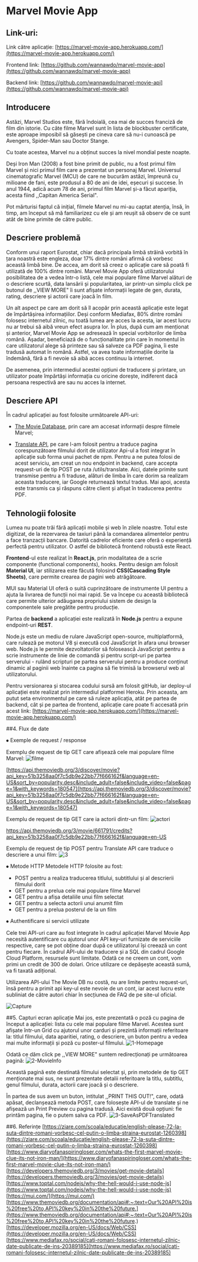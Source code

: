 # Marvel Movie App

## Link-uri:
Link către aplicație: [https://marvel-movie-app.herokuapp.com/](https://marvel-movie-app.herokuapp.com/)

Frontend link: [https://github.com/wannawdo/marvel-movie-app](https://github.com/wannawdo/marvel-movie-app)

Backend link: [https://github.com/wannawdo/marvel-movie-api](https://github.com/wannawdo/marvel-movie-api)

## Introducere
Astăzi, Marvel Studios este, fără îndoială, cea mai de succes franciză de film din istorie. Cu câte filme Marvel sunt în lista de blockbuster certificate, este aproape imposibil să găsești pe cineva care să nu-i cunoască pe Avengers, Spider-Man sau Doctor Stange.

Cu toate acestea, Marvel nu a obținut succes la nivel mondial peste noapte.

Deși Iron Man (2008) a fost bine primit de public, nu a fost primul film Marvel și nici primul film care a prezentat un personaj Marvel. Universul cinematografic Marvel (MCU) de care ne bucurăm astăzi, împreună cu milioane de fani, este produsul a 80 de ani de idei, eșecuri și succese. În anul 1944, adică acum 78 de ani, primul film Marvel și-a făcut apariția, acesta fiind ,,Capitan America Serial".

Pot mărturisi faptul că inițial, filmele Marvel nu mi-au captat atenția, însă, în timp, am început să mă familiarizez cu ele și am reușit să observ de ce sunt atât de bine primite de către public. 

## Descriere problemă
Conform unui raport Eurostat, chiar dacă principala limbă străină vorbită în țara noastră este engleza, doar 17% dintre români afirmă că vorbesc această limbă bine. De accea, am dorit să creez o aplicație care să poată fi utilizată de 100% dintre români. 
Marvel Movie App oferă utilizatorului posibilitatea de a vedea într-o listă, cele mai populare filme Marvel alături de o descriere scurtă, data lansării și popularitatea, iar printr-un simplu click pe butonul de ,,VIEW MORE" îi sunt afișate informații legate de gen, durata, rating, descriere și actorii care joacă în film. 

Un alt aspect pe care am dorit să îl acopăr prin această aplicație este legat de împărtășirea informațiilor. Deși conform Mediafax, 80% dintre români folosesc internetul zilnic, nu toată lumea are acces la acesta, iar acest lucru nu ar trebui să aibă vreun efect asupra lor.  În plus, după cum am menționat și anterior, Marvel Movie App se adresează în special vorbitorilor de limba română. Așadar, beneficiază de o funcționalitate prin care în momentul în care utilizatorul alege să printeze sau să salveze ca PDF pagina, îi este tradusă automat în română. Astfel, va avea toate informațiile dorite la îndemână, fără a fi nevoie să aibă acces continuu la internet.

De asemenea, prin intermediul acestei opțiuni de traducere și printare, un utilizator poate împărtăși informația cu oricine dorește, indiferent dacă persoana respectivă are sau nu acces la internet.

## Descriere API
În cadrul aplicației au fost folosite următoarele API-uri:

- [The Movie Database](https://developers.themoviedb.org/), prin care am accesat informații despre filmele Marvel;

- [Translate API](https://cloud.google.com/translate), pe care l-am folosit pentru a traduce pagina corespunzătoare filmului dorit de utilizator Api-ul a fost integrat în aplicație sub forma unui pachet de npm. Pentru a ne putea folosi de acest serviciu, am creat un nou endpoint in backend, care accepta request-uri de tip POST pe ruta /utils/translate. Aici, datele primite sunt transmise pentru a fi traduse, alături de limba în care dorim sa realizam aceasta traducere, iar Google returnează textul tradus. Mai apoi, acesta este transmis ca și răspuns către client și afișat în traducerea pentru PDF.

## Tehnologii folosite
Lumea nu poate trăi fără aplicații mobile și web în zilele noastre. Totul este digitizat, de la rezervarea de taxiuri până la comandarea alimentelor pentru a face tranzacții bancare. Datorită cadrelor eficiente care oferă o experiență perfectă pentru utilizator. O astfel de bibliotecă frontend robustă este React.

**Frontend**-ul este realizat în **React.js**, prin modalitatea de a scrie componente (functional components), hooks. Pentru design am folosit **Material UI**, iar stilizarea este făcută folosind **CSS(Cascading Style Sheets)**, care permite crearea de pagini web atrăgătoare.

MUI sau Material UI oferă o suită cuprinzătoare de instrumente UI pentru a ajuta la livrarea de funcții noi mai rapid. Se va începe cu această bibliotecă  care permite ulterior adăugarea propriului sistem de design la componentele sale pregătite pentru producție.

Partea de **backend** a aplicației este realizată în **Node.js** pentru a expune endpoint-uri **REST**. 

Node.js este un mediu de rulare JavaScript open-source, multiplatformă, care rulează pe motorul V8 și execută cod JavaScript în afara unui browser web. Node.js le permite dezvoltatorilor să folosească JavaScript pentru a scrie instrumente de linie de comandă și pentru script-uri pe partea serverului - rulând scripturi pe partea serverului pentru a produce conținut dinamic al paginii web înainte ca pagina să fie trimisă la browserul web al utilizatorului. 

Pentru versionarea și stocarea codului sursă am folosit gitHub, iar deploy-ul aplicației este realizat prin intermediul platformei Heroku. Prin aceasta, am putut seta environmentul pe care să ruleze aplicația, atât pe partea de backend, cât și pe partea de frontend, aplicație care poate fi accesată prin acest link: [https://marvel-movie-app.herokuapp.com/](https://marvel-movie-app.herokuapp.com/)

##4. Flux de date

⦁	Exemple de request / response

Exemplu de request de tip GET care afișează cele mai populare filme Marvel:
![filme](https://user-images.githubusercontent.com/70256031/168481054-2bd80858-9f77-4004-84a0-1d5b7b01d3a1.jpeg)

[https://api.themoviedb.org/3/discover/movie?api_key=51b3258aa0f7c5db9e22bb77f666162f&language=en-US&sort_by=popularity.desc&include_adult=false&include_video=false&page=1&with_keywords=180547](https://api.themoviedb.org/3/discover/movie?api_key=51b3258aa0f7c5db9e22bb77f666162f&language=en-US&sort_by=popularity.desc&include_adult=false&include_video=false&page=1&with_keywords=180547)

Exemplu de request de tip GET care ia actorii dintr-un film:
![actori](https://user-images.githubusercontent.com/70256031/168481009-e6d1c883-511d-4cd2-91d5-5eed6659065c.jpeg)

[https://api.themoviedb.org/3/movie/661791/credits?api_key=51b3258aa0f7c5db9e22bb77f666162f&language=en-US
](https://api.themoviedb.org/3/movie/661791/credits?api_key=51b3258aa0f7c5db9e22bb77f666162f&language=en-US
)

Exemplu de request de tip POST pentru Translate API care traduce o descriere a unui film:
![3](https://user-images.githubusercontent.com/70256031/168480749-378425c5-5731-47f4-a687-d62338296659.jpeg)

⦁	Metode HTTP
Metodele HTTP folosite au fost:

- POST pentru a realiza traducerea titlului, subtitlului și al descrierii filmului dorit
- GET pentru a prelua cele mai populare filme Marvel
- GET pentru a afișa detaliile unui film selectat
- GET pentru a selecta actorii unui anumit film
- GET pentru a prelua posterul de la un film

⦁	Authentificare si servicii utilizate

Cele trei API-uri care au fost integrate în cadrul aplicației Marvel Movie App necesită autentificare cu ajutorul unor API key-uri furnizate de serviciile respective, care se pot obține doar după ce utilizatorul își creează un cont pentru fiecare. În cadrul API-ului de traducere și a SQL din cadrul Google Cloud Platform, resursele sunt limitate. Odată ce ne creem un cont, vom primi un credit de 300 de dolari. Orice utilizare ce depășește această sumă, va fi taxată adițional.

Utilizarea API-ului The Movie DB nu costă, nu are limite pentru request-uri, însă pentru a primit api key-ul este nevoie de un cont, iar acest lucru este subliniat de către autori chiar în secțiunea de FAQ de pe site-ul oficial.

![Capture](https://user-images.githubusercontent.com/70256031/168480800-68d6f7ed-6494-4fcd-850e-0c656003f401.PNG)

##5. Capturi ecran aplicație 
Mai jos, este prezentată o poză cu pagina de început a aplicației: lista cu cele mai populare filme Marvel. Acestea sunt afișate într-un Grid cu ajutorul unor carduri și prezintă informații referitoare la: titlul filmului, data aparitiei, rating, o descriere, un buton pentru a vedea mai multe informații și poză cu poster-ul filmului.
![1-Homepage](https://user-images.githubusercontent.com/70256031/168480821-9f940f6f-a017-4705-921b-a09f847b19fb.PNG)


Odată ce dăm click pe ,,VIEW MORE" suntem redirecționați pe următoarea pagină:
![2-MovieInfo](https://user-images.githubusercontent.com/70256031/168480826-bf89769b-4198-4300-8cb0-dda554b76033.PNG)

Această pagină este destinată filmului selectat și, prin metodele de tip GET menționate mai sus, ne sunt prezentate detalii referitoare la titlu, subtitlu, genul filmului, durata, actorii care joacă și o descriere.

În partea de sus avem un buton, intitulat ,,PRINT THIS OUT!", care, odată apăsat, declanșează metoda POST, care folosește API-ul de translate și ne afișează un Print Preview cu pagina tradusă. Aici există două opțiuni: fie printăm pagina, fie o putem salva ca PDF.
![3-SaveAsPDFTranslated](https://user-images.githubusercontent.com/70256031/168480838-407a6c3e-31fd-4764-b743-466a11950577.PNG)

##6. Referințe
[https://ziare.com/scoala/educatie/english-please-72-la-suta-dintre-romani-vorbesc-cel-putin-o-limba-straina-eurostat-1260398](https://ziare.com/scoala/educatie/english-please-72-la-suta-dintre-romani-vorbesc-cel-putin-o-limba-straina-eurostat-1260398)
[https://www.diaryofanaspiringloser.com/whats-the-first-marvel-movie-clue-its-not-iron-man/](https://www.diaryofanaspiringloser.com/whats-the-first-marvel-movie-clue-its-not-iron-man/)
[https://developers.themoviedb.org/3/movies/get-movie-details](https://developers.themoviedb.org/3/movies/get-movie-details)
[https://www.toptal.com/nodejs/why-the-hell-would-i-use-node-js](https://www.toptal.com/nodejs/why-the-hell-would-i-use-node-js)
[https://mui.com/](https://mui.com/)
[https://www.themoviedb.org/documentation/api#:~:text=Our%20API%20is%20free%20to,API%20key%20in%20the%20future.](https://www.themoviedb.org/documentation/api#:~:text=Our%20API%20is%20free%20to,API%20key%20in%20the%20future.)
[https://developer.mozilla.org/en-US/docs/Web/CSS](https://developer.mozilla.org/en-US/docs/Web/CSS)
[https://www.mediafax.ro/social/cati-romani-folosesc-internetul-zilnic-date-publicate-de-ins-20389185](https://www.mediafax.ro/social/cati-romani-folosesc-internetul-zilnic-date-publicate-de-ins-20389185)
